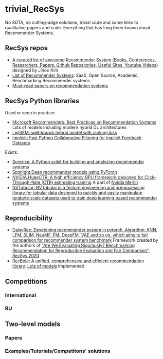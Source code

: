 # trivial_RecSys
No SOTA, no cutting-adge solutions, trivial code and some links to qualitative papers and code. 
Everything that has long been known about Recommender Systems.


## RecSys repos
  * [A curated list of awesome Recommender System (Books, Conferences, Researchers, Papers, Github Repositories, Useful Sites, Youtube Videos)](https://github.com/jihoo-kim/awesome-RecSys) designed by Jihoo Kim
  * [List of Recommender Systems](https://github.com/grahamjenson/list_of_recommender_systems): SaaS, Open Source, Academic, Benchmarking Recommender systems
  * [Must-read papers on recommendation systems](https://github.com/scnu-dil/awesome-RecSys)

## RecSys Python libraries
Used or seen in practice:
  * [Microsoft Recommenders: Best Practices on Recommendation Systems](https://github.com/Microsoft/Recommenders) Lots of models including modern hybrid DL architectures
  * [LightFM: well-known hybrid model with ranking loss](https://github.com/lyst/lightfm)
  * [Implicit: Fast Python Collaborative Filtering for Implicit Feedback Datasets](https://github.com/benfred/implicit)

Exists:
  * [Surprise: A Python scikit for building and analyzing recommender systems](https://github.com/NicolasHug/Surprise)
  * [Spotlight:Deep recommender models using PyTorch](https://github.com/maciejkula/spotlight)
  * [NVIDIA.HugeCTR: A high efficiency GPU framework designed for Click-Through-Rate (CTR) estimating training](https://github.com/NVIDIA/HugeCTR) A part of [Nvidia Merlin](https://developer.nvidia.com/blog/announcing-nvidia-merlin-application-framework-for-deep-recommender-systems)
  * [NVTabular: NVTabular is a feature engineering and preprocessing library for tabular data designed to quickly and easily manipulate terabyte scale datasets used to train deep learning based recommender systems](https://github.com/NVIDIA/NVTabular)

## Reproducibility
  * [DaisyRec: Developing recommender system in pytorch. Algorithm: KNN, LFM, SLIM, NeuMF, FM, DeepFM, VAE and so on, which aims to fair comparison for recommender system benchmark](https://github.com/AmazingDD/daisyRec) Framework created by the authors of ["Are We Evaluating Rigorously? Benchmarking Recommendation for Reproducible Evaluation and Fair Comparison", RecSys 2020](https://dl.acm.org/doi/10.1145/3383313.3412489)
  * [RecBole: A unified, comprehensive and efficient recommendation library](https://github.com/RUCAIBox/RecBole). [Lots of models](https://recbole.io/model_list.html) implemented.

## Competitions
### International
### RU

## Two-level models

### Papers
### Examples/Tutorials/Competitons' solutions
